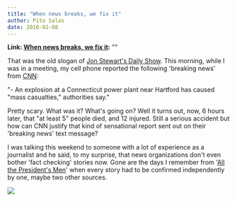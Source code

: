 ```yaml
---
title: "When news breaks, we fix it"
author: Pito Salas
date: 2010-02-08
---
```


**Link: [When news breaks, we fix it](None):** ""

That was the old slogan of [Jon Stewart's Daily
Show](<http://www.thedailyshow.com/>). This morning, while I was in a meeting,
my cell phone reported the following 'breaking news' from
[CNN](<http://www.cnn.com/>):

"- An explosion at a Connecticut power plant near Hartford has caused "mass
casualties," authorities say."

Pretty scary. What was it? What's going on? Well it turns out, now, 6 hours
later, that "at least 5" people died, and 12 injured. Still a serious accident
but how can CNN justify that kind of sensational report sent out on their
'breaking news' text message?

I was talking this weekend to someone with a lot of experience as a journalist
and he said, to my surprise, that news organizations don't even bother 'fact
checking' stories now. Gone are the days I remember from '[All the President's
Men](<http://www.imdb.com/title/tt0074119/>)' when every story had to be
confirmed independently by one, maybe two other sources.

![](https://i0.wp.com/img.zemanta.com/pixy.gif?w=584)


